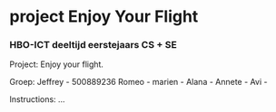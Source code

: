 # project Enjoy Your Flight
### HBO-ICT deeltijd eerstejaars CS + SE

Project: Enjoy your flight.

Groep:  Jeffrey  - 500889236
        Romeo    - 
        marien   - 
        Alana    - 
        Annete   - 
        Avi      - 

Instructions: 
...